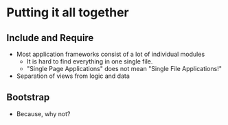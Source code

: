 # Putting it all together

## Include and Require

* Most application frameworks consist of a lot of individual modules
  * It is hard to find everything in one single file.
  * "Single Page Applications" does not mean "Single File Applications!"
* Separation of  views from logic and data
  
## Bootstrap
  * Because, why not?